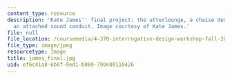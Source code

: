 ```yaml
---
content_type: resource
description: 'Kate James'' final project: the utterlounge, a chaise designed with
  an attached sound conduit. Image courtesy of Kate James.'
file: null
file_location: /coursemedia/4-370-interrogative-design-workshop-fall-2005/ef6c41a86b8f0ed1b069790e80110426_james_final.jpg
file_type: image/jpeg
resourcetype: Image
title: james_final.jpg
uid: ef6c41a8-6b8f-0ed1-b069-790e80110426
---
```

